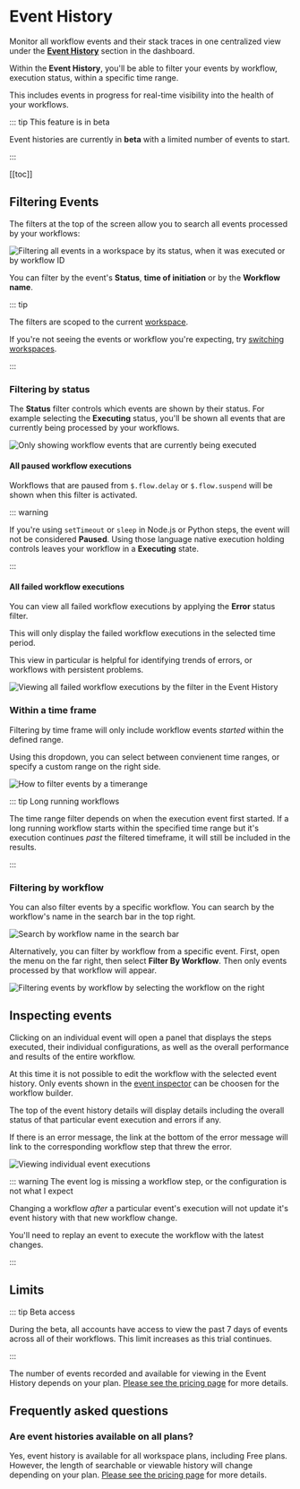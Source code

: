 # Event History

Monitor all workflow events and their stack traces in one centralized view under the [**Event History**](https://pipedream.com/event-history) section in the dashboard.

Within the **Event History**, you'll be able to filter your events by workflow, execution status, within a specific time range.

This includes events in progress for real-time visibility into the health of your workflows.

::: tip This feature is in beta

Event histories are currently in **beta** with a limited number of events to start.

:::

[[toc]]

## Filtering Events

The filters at the top of the screen allow you to search all events processed by your workflows:

![Filtering all events in a workspace by its status, when it was executed or by workflow ID](https://res.cloudinary.com/pipedreamin/image/upload/v1683747287/docs/docs/event%20histories/CleanShot_2023-05-10_at_15.34.00_2x_voaos3.png)

You can filter by the event's **Status**, **time of initiation** or by the **Workflow name**.

::: tip 

The filters are scoped to the current [workspace](/workspaces/).

If you're not seeing the events or workflow you're expecting, try [switching workspaces](/workspaces/#switching-between-workspaces).

:::

### Filtering by status

The **Status** filter controls which events are shown by their status. For example selecting the **Executing** status, you'll be shown all events that are currently being processed by your workflows.

![Only showing workflow events that are currently being executed](https://res.cloudinary.com/pipedreamin/image/upload/v1683748216/docs/docs/event%20histories/CleanShot_2023-05-10_at_15.50.05_2x_yroowb.png)

#### All paused workflow executions

Workflows that are paused from `$.flow.delay` or `$.flow.suspend` will be shown when this filter is activated.

::: warning

If you're using `setTimeout` or `sleep` in Node.js or Python steps, the event will not be considered **Paused**. Using those language native execution holding controls leaves your workflow in a **Executing** state.

:::

#### All failed workflow executions

You can view all failed workflow executions by applying the **Error** status filter.

This will only display the failed workflow executions in the selected time period.

This view in particular is helpful for identifying trends of errors, or workflows with persistent problems.

![Viewing all failed workflow executions by the filter in the Event History](https://res.cloudinary.com/pipedreamin/image/upload/v1683747364/docs/docs/event%20histories/CleanShot_2023-05-10_at_15.35.34_2x_pbooqv.png)


### Within a time frame

Filtering by time frame will only include workflow events _started_ within the defined range.

Using this dropdown, you can select between convienent time ranges, or specify a custom range on the right side.

![How to filter events by a timerange](https://res.cloudinary.com/pipedreamin/image/upload/v1683747452/docs/docs/event%20histories/CleanShot_2023-05-10_at_15.37.01_2x_oxb07m.png)


::: tip Long running workflows

The time range filter depends on when the execution event first started. If a long running workflow starts within the specified time range but it's execution continues _past_ the filtered timeframe, it will still be included in the results.

:::

### Filtering by workflow

You can also filter events by a specific workflow. You can search by the workflow's name in the search bar in the top right.

![Search by workflow name in the search bar](https://res.cloudinary.com/pipedreamin/image/upload/v1683747588/docs/docs/event%20histories/CleanShot_2023-05-10_at_15.39.30_2x_yoa1k6.png)

Alternatively, you can filter by workflow from a specific event. First, open the menu on the far right, then select **Filter By Workflow**. Then only events processed by that workflow will appear.

![Filtering events by workflow by selecting the workflow on the right](https://res.cloudinary.com/pipedreamin/image/upload/v1683747695/docs/docs/event%20histories/CleanShot_2023-05-10_at_15.41.20_2x_ulvdns.png)

## Inspecting events

Clicking on an individual event will open a panel that displays the steps executed, their individual configurations, as well as the overall performance and results of the entire workflow.

At this time it is not possible to edit the workflow with the selected event history. Only events shown in the [event inspector](/workflows/events/inspect/#the-inspector) can be choosen for the workflow builder.

The top of the event history details will display details including the overall status of that particular event execution and errors if any.

If there is an error message, the link at the bottom of the error message will link to the corresponding workflow step that threw the error.

![Viewing individual event executions](https://res.cloudinary.com/pipedreamin/image/upload/v1683748495/docs/docs/event%20histories/CleanShot_2023-05-10_at_15.53.44_2x_t30gsb.png)

::: warning The event log is missing a workflow step, or the configuration is not what I expect

Changing a workflow _after_ a particular event's execution will not update it's event history with that new workflow change.

You'll need to replay an event to execute the workflow with the latest changes.

:::


## Limits

::: tip Beta access

During the beta, all accounts have access to view the past 7 days of events across all of their workflows. This limit increases as this trial continues.

:::

The number of events recorded and available for viewing in the Event History depends on your plan. [Please see the pricing page](https://pipedream.com/pricing) for more details.

## Frequently asked questions

### Are event histories available on all plans?

Yes, event history is available for all workspace plans, including Free plans. However, the length of searchable or viewable history will change depending on your plan. [Please see the pricing page](https://pipedream.com/pricing) for more details.
